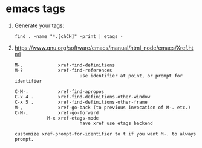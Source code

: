 # emacs tags

1.  Generate your tags:

        find . -name "*.[chCH]" -print | etags -

2.  https://www.gnu.org/software/emacs/manual/html_node/emacs/Xref.html

        M-.             xref-find-definitions
        M-?             xref-find-references
                                use identifier at point, or prompt for identifier

        C-M-.           xref-find-apropos
        C-x 4 .         xref-find-definitions-other-window
        C-x 5 .         xref-find-definitions-other-frame
        M-,             xref-go-back (to previous invocation of M-. etc.)
        C-M-,           xref-go-forward
                    M-x xref-etags-mode
                                have xref use etags backend

        customize xref-prompt-for-identifier to t if you want M-. to always prompt.
